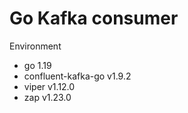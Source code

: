 # Go Kafka consumer

Environment
* go 1.19
* confluent-kafka-go v1.9.2
* viper v1.12.0
* zap v1.23.0